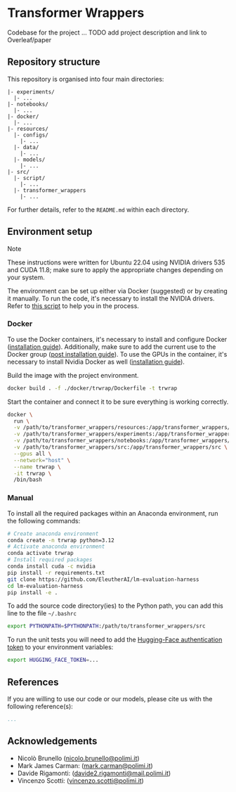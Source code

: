 # Transformer Wrappers

Codebase for the project ...
TODO add project description and link to Overleaf/paper

## Repository structure

This repository is organised into four main directories:

```
|- experiments/
  |- ...
|- notebooks/
  |- ...
|- docker/
  |- ...
|- resources/
  |- configs/
    |- ...
  |- data/
    |- ...
  |- models/
    |- ...
|- src/
  |- script/
    |- ...
  |- transformer_wrappers
    |- ...
```

For further details, refer to the `README.md` within each directory.

## Environment setup

> [!NOTE]  
> These instructions were written for Ubuntu 22.04 using NVIDIA drivers 535 and CUDA 11.8; make sure to apply the appropriate changes depending on your system.

The environment can be set up either via Docker (suggested) or by creating it manually.
To run the code, it's necessary to install the NVIDIA drivers. Refer to [this script](https://gist.github.com/MihailCosmin/affa6b1b71b43787e9228c25fe15aeba?permalink_comment_id=4715433) to help you in the process.

### Docker 

To use the Docker containers, it's necessary to install and configure Docker ([installation guide](https://docs.docker.com/engine/install/ubuntu/)). Additionally, make sure to add the current use to the Docker group ([post installation guide](https://docs.docker.com/engine/install/linux-postinstall/)).
To use the GPUs in the container, it's necessary to install Nvidia Docker as well ([installation guide](https://docs.nvidia.com/datacenter/cloud-native/container-toolkit/latest/install-guide.html)).

Build the image with the project environment.

```bash
docker build . -f ./docker/trwrap/Dockerfile -t trwrap
```

Start the container and connect it to be sure everything is working correctly.

```bash
docker \
  run \
  -v /path/to/transformer_wrappers/resources:/app/transformer_wrappers/resources \
  -v /path/to/transformer_wrappers/experiments:/app/transformer_wrappers/experiments \
  -v /path/to/transformer_wrappers/notebooks:/app/transformer_wrappers/notebooks \
  -v /path/to/transformer_wrappers/src:/app/transformer_wrappers/src \
  --gpus all \
  --network="host" \
  --name trwrap \
  -it trwrap \
  /bin/bash
```

### Manual

To install all the required packages within an Anaconda environment, run the following commands:

```bash
# Create anaconda environment 
conda create -n trwrap python=3.12
# Activate anaconda environment
conda activate trwrap
# Install required packages
conda install cuda -c nvidia
pip install -r requirements.txt
git clone https://github.com/EleutherAI/lm-evaluation-harness
cd lm-evaluation-harness
pip install -e .
```

To add the source code directory(ies) to the Python path, you can add this line to the file `~/.bashrc`

```bash
export PYTHONPATH=$PYTHONPATH:/path/to/transformer_wrappers/src
```

To run the unit tests you will need to add the [Hugging-Face authentication token](https://huggingface.co/docs/hub/security-tokens) to your environment variables:

```bash
export HUGGING_FACE_TOKEN=...
```

## References

If you are willing to use our code or our models, please cite us with the following reference(s):

```bibtex
...
```


## Acknowledgements

- Nicolò Brunello ([nicolo.brunello@polimi.it](mailto:nicolo.brunello@polimi.it))
- Mark James Carman: ([mark.carman@polimi.it](mailto:mark.carman@.polimi.it))
- Davide Rigamonti: ([davide2.rigamonti@mail.polimi.it](mailto:davide2.rigamonti@mail.polimi.it))
- Vincenzo Scotti: ([vincenzo.scotti@polimi.it](mailto:vincenzo.scotti@polimi.it))

